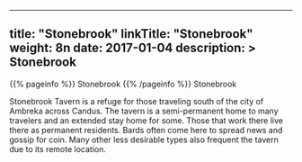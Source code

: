 
---
title: "Stonebrook"
linkTitle: "Stonebrook"
weight: 8n
date: 2017-01-04
description: >
 Stonebrook
---

{{% pageinfo %}}
Stonebrook
{{% /pageinfo %}}
Stonebrook

Stonebrook Tavern is a refuge for those traveling south of the city of Ambreka across Candus. The tavern is a semi-permanent home to many travelers and an extended stay home for some. Those that work there live there as permanent residents. Bards often come here to spread news and gossip for coin. Many other less desirable types also frequent the tavern due to its remote location.